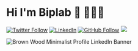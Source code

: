 # Hi I'm Biplab 👋 👩🏾‍💻

<!--Adding Social Media Platforms -->
[![Twitter Follow](https://img.shields.io/twitter/follow/biplabdatta25?label=Follow)](https://github.com/kaithedevil/kaithedevil)
[![LinkedIn](https://img.shields.io/badge/Biplab-%230077B5.svg?style=flat-square&logo=linkedin&logoColor=white)](https://www.linkedin.com/in/biplab-datta-b77857230/)
[![GitHub Follow](https://img.shields.io/github/followers/kaithedevil?style=social)](https://github.com/kaithedevil)
![](https://komarev.com/ghpvc/?username=kaithedevil&color=brightgreen)

<!--Useful Websites
https://dev.to/eludadev/take-your-github-repository-to-the-next-level-17ge
https://shields.io/
https://badgen.net/
-->
![Brown Wood Minimalist Profile LinkedIn Banner](https://user-images.githubusercontent.com/98644626/164988078-d8f3c107-a2d4-463e-b6b1-a5eeda0e1f17.png)


<!--
**kaithedevil/kaithedevil** is a ✨ _special_ ✨ repository because its `README.md` (this file) appears on your GitHub profile.

Here are some ideas to get you started:

- 🔭 I’m currently working on ...
- 🌱 I’m currently learning ...
- 👯 I’m looking to collaborate on ...
- 🤔 I’m looking for help with ...
- 💬 Ask me about ...
- 📫 How to reach me: ...
- 😄 Pronouns: ...
- ⚡ Fun fact: ...
-->
